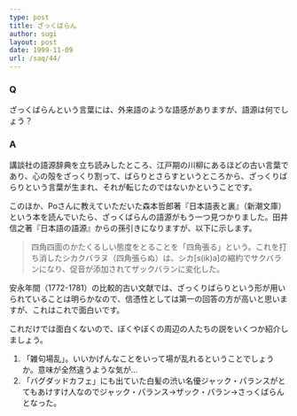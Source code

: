 ```yaml
---
type: post
title: ざっくばらん
author: sugi
layout: post
date: 1999-11-09
url: /saq/44/
---
```

### Q 

ざっくばらんという言葉には、外来語のような語感がありますが、語源は何でしょう？

### A 

講談社の語源辞典を立ち読みしたところ、江戸期の川柳にあるほどの古い言葉であり、心の殻をざっくり割って、ばらりとさらすというところから、ざっくりばらりという言葉が生まれ、それが転じたのではないかということです。

このほか、Poさんに教えていただいた森本哲郎著『日本語表と裏』（新潮文庫）という本を読んでいたら、ざっくばらんの語源がもう一つ見つかりました。田井信之著『日本語の語源』からの孫引きになりますが、以下に示します。

> 四角四面のかたくるしい態度をとることを「四角張る」という。これを打ち消したシカクバラヌ（四角張らぬ）は、シカ[s(ik)a]の縮約でサクバランになり、促音が添加されてザックバランに変化した。

安永年間（1772-1781）の比較的古い文献では、ざっくりばらりという形が用いられていることは明らかなので、信憑性としては第一の回答の方が高いと思いますが、これはこれで面白いです。

これだけでは面白くないので、ぼくやぼくの周辺の人たちの説をいくつか紹介しましょう。

  1. 「雑句場乱」。いいかげんなことをいって場が乱れるということでしょうか。意味が全然違うような気が&hellip;
  2. 「バグダッドカフェ」にも出ていた白髪の渋い名優ジャック・パランスがとてもあけすけ人なのでジャック・パランス&rarr;ザック・パラン&rarr;さっくばらんとなった。

